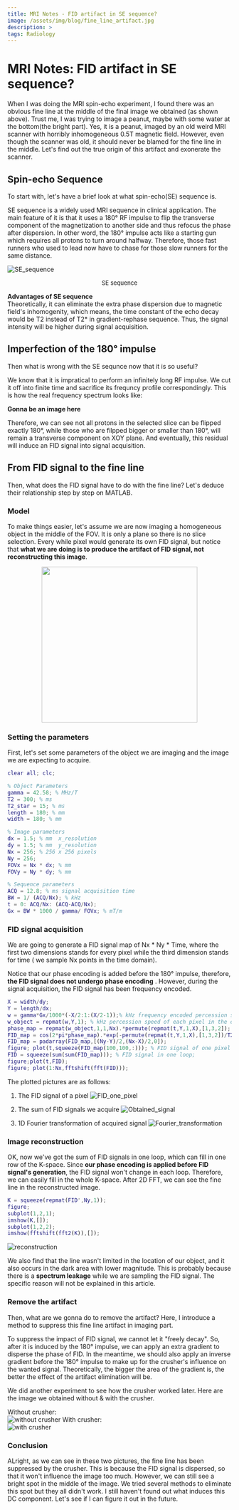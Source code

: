 ```yaml
---
title: MRI Notes - FID artifact in SE sequence?
image: /assets/img/blog/fine_line_artifact.jpg
description: >
tags: Radiology
---
```


# MRI Notes: FID artifact in SE sequence?
When I was doing the MRI spin-echo experiment, I found there was an obvious fine line at the middle of the final image we obtained
(as shown above). Trust me, I was trying to image a peanut, maybe with some water at the bottom(the bright part). Yes, it is a peanut,
imaged by an old weird MRI scanner with horribly inhomogeneous 0.5T magnetic field. However, even though the scanner was old, it should
never be blamed for the fine line in the middle. Let's find out the true origin of this artifact and exonerate the scanner.

## Spin-echo Sequence
To start with, let's have a brief look at what spin-echo(SE) sequence is.

SE sequence is a widely used MRI sequence in clinical application. The main feature of it is that it uses a 180° RF impulse to flip the transverse component of the magnetization to another side and thus refocus the phase after dispersion. In other word, the 180° impulse acts like a starting gun which requires all protons to turn around halfway. Therefore, those fast runners who used to lead now have to chase for those slow runners for the same distance. 

![SE_sequence](/assets/img/blog/spin-echo-sequence.jpg)
<center><font size="2">SE sequence</font></center>

**Advantages of SE sequence**  
Theoretically, it can eliminate the extra phase dispersion due to magnetic field's inhomogenity, which means, the time constant of the echo decay would be T2 instead of T2* in gradient-rephase sequence. Thus, the signal intensity will be higher during signal acquisition.


## Imperfection of the 180° impulse
Then what is wrong with the SE sequnce now that it is so useful? 

We know that it is impratical to perform an infinitely long RF impulse. We cut it off into finite time and sacrifice its frequncy profile correspondingly. This is how the real frequency spectrum looks like:

**Gonna be an image here**

Therefore, we can see not all protons in the selected slice can be flipped exactly 180°, while those who are filpped bigger or smaller than 180°, will remain a transverse component on XOY plane. And eventually, this residual will induce an FID signal into signal acquisition.

## From FID signal to the fine line
Then, what does the FID signal have to do with the fine line? Let's deduce their relationship step by step on MATLAB.

### Model
To make things easier, let's assume we are now imaging a homogeneous object in the middle of the FOV. It is only a plane so there is no slice selection. Every while pixel would generate its own FID signal, but notice that **what we are doing is to produce the artifact of FID signal, not reconstructing this image**.

<div align="center"><img src="/assets/img/blog/FID_model.jpg" width="350"></div>

### Setting the parameters
First, let's set some parameters of the object we are imaging and the image we are expecting to acquire.

```matlab
clear all; clc;

% Object Parameters
gamma = 42.58; % MHz/T
T2 = 300; % ms
T2_star = 15; % ms
length = 180; % mm
width = 180; % mm

% Image parameters
dx = 1.5; % mm  x_resolution
dy = 1.5; % mm  y_resolution
Nx = 256; % 256 x 256 pixels
Ny = 256;
FOVx = Nx * dx; % mm
FOVy = Ny * dy; % mm

% Sequence parameters
ACQ = 12.8; % ms signal acquisition time
BW = 1/ (ACQ/Nx); % kHz
t = 0: ACQ/Nx: (ACQ-ACQ/Nx);
Gx = BW * 1000 / gamma/ FOVx; % mT/m
```

### FID signal acquisition
We are going to generate a FID signal map of Nx * Ny * Time, where the first two dimensions stands for every pixel while the third dimension stands for time ( we sample Nx points in the time domain).

Notice that our phase encoding is added before the 180° impulse, therefore, **the FID signal does not undergo phase encoding** . However, during the signal acquisition, the FID signal has been frequency encoded.
```matlab
X = width/dy;
Y = length/dx;
w = gamma*Gx/1000*(-X/2:1:(X/2-1));% kHz frequency encoded percession speed in X-direction
w_object = repmat(w,Y,1); % kHz percession speed of each pixel in the object
phase_map = repmat(w_object,1,1,Nx).*permute(repmat(t,Y,1,X),[1,3,2]); % the third dimension is the phase of each time point
FID_map = cos(2*pi*phase_map).*exp(-permute(repmat(t,Y,1,X),[1,3,2])/T2_star); % Nx * Ny *Time FID map with T2* decay
FID_map = padarray(FID_map,[(Ny-Y)/2,(Nx-X)/2,0]);
figure; plot(t,squeeze(FID_map(100,100,:))); % FID signal of one pixel
FID = squeeze(sum(sum(FID_map))); % FID signal in one loop;
figure;plot(t,FID);
figure; plot(1:Nx,fftshift(fft(FID)));
``` 
The plotted pictures are as follows:  
1) The FID signal of a pixel
![FID_one_pixel](/assets/img/blog/FID_one_pixel.jpg)

2) The sum of FID signals we acquire
![Obtained_signal](/assets/img/blog/FID_signal.jpg)

3) 1D Fourier transformation of acquired signal
![Fourier_transformation](/assets/img/blog/fft_FID.jpg)

### Image reconstruction
OK, now we've got the sum of FID signals in one loop, which can fill in one row of the K-space. Since **our phase encoding is applied before FID signal's generation**, the FID signal won't change in each loop. Therefore, we can easily fill in the whole K-space. After 2D FFT, we can see the fine line in the reconstructed image.
```matlab
K = squeeze(repmat(FID',Ny,1));
figure;
subplot(1,2,1);
imshow(K,[]);
subplot(1,2,2);
imshow(fftshift(fft2(K)),[]);
```
![reconstruction](/assets/img/blog/FID_image.jpg)

We also find that the line wasn't limited in the location of our object, and it also occurs in the dark area with lower magnitude. This is probably because there is a **spectrum leakage** while we are sampling the FID signal. The specific reason will not be explained in this article.

### Remove the artifact
Then, what are we gonna do to remove the artifact? Here, I introduce a method to suppress this fine line artifact in imaging part.

To suppress the impact of FID signal, we cannot let it "freely decay". So, after it is induced by the 180° impulse, we can apply an extra gradient to disperse the phase of FID. In the meantime, we should also apply an inverse gradient before the 180° impulse to make up for the crusher's influence on the wanted signal. Theoretically, the bigger the area of the gradient is, the better the effect of the artifact elimination will be.

We did another experiment to see how the crusher worked later. Here are the image we obtained without & with the crusher.

Without crusher:
<br>
![without crusher](/assets/img/blog/without_crusher.png)
With crusher:
<br>
![with crusher](/assets/img/blog/with_crusher.png)

### Conclusion
ALright, as we can see in these two pictures, the fine line has been suppressed by the crusher. This is because the FID signal is dispersed, so that it won't influence the image too much. However, we can still see a bright spot in the middle of the image. We tried several methods to eliminate this spot but they all didn't work. I still haven't found out what induces this DC component. Let's see if I can figure it out in the future.







